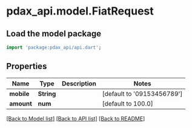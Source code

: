 # pdax_api.model.FiatRequest

## Load the model package
```dart
import 'package:pdax_api/api.dart';
```

## Properties
Name | Type | Description | Notes
------------ | ------------- | ------------- | -------------
**mobile** | **String** |  | [default to '09153456789']
**amount** | **num** |  | [default to 100.0]

[[Back to Model list]](../README.md#documentation-for-models) [[Back to API list]](../README.md#documentation-for-api-endpoints) [[Back to README]](../README.md)



